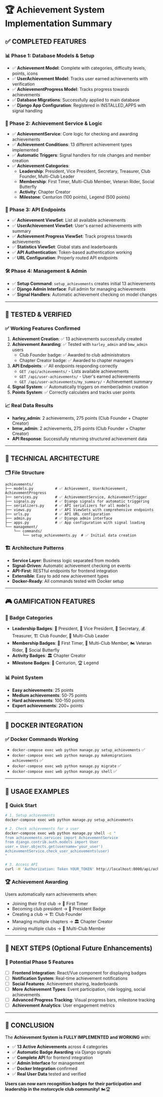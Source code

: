 # 🏆 Achievement System Implementation Summary

## ✅ **COMPLETED FEATURES**

### 📊 **Phase 1: Database Models & Setup**
- ✅ **Achievement Model**: Complete with categories, difficulty levels, points, icons
- ✅ **UserAchievement Model**: Tracks user earned achievements with verification
- ✅ **AchievementProgress Model**: Tracks progress towards achievements
- ✅ **Database Migrations**: Successfully applied to main database
- ✅ **Django App Configuration**: Registered in INSTALLED_APPS with signal handling

### 🎯 **Phase 2: Achievement Service & Logic**
- ✅ **AchievementService**: Core logic for checking and awarding achievements
- ✅ **Achievement Conditions**: 13 different achievement types implemented
- ✅ **Automatic Triggers**: Signal handlers for role changes and member creation
- ✅ **Achievement Categories**:
  - **Leadership**: President, Vice President, Secretary, Treasurer, Club Founder, Multi-Club Leader
  - **Membership**: First Timer, Multi-Club Member, Veteran Rider, Social Butterfly
  - **Activity**: Chapter Creator
  - **Milestone**: Centurion (100 points), Legend (500 points)

### 🚀 **Phase 3: API Endpoints**
- ✅ **Achievement ViewSet**: List all available achievements
- ✅ **UserAchievement ViewSet**: User's earned achievements with summary
- ✅ **Achievement Progress ViewSet**: Track progress towards achievements
- ✅ **Statistics ViewSet**: Global stats and leaderboards
- ✅ **API Authentication**: Token-based authentication working
- ✅ **URL Configuration**: Properly routed API endpoints

### 🛠 **Phase 4: Management & Admin**
- ✅ **Setup Command**: `setup_achievements` creates initial 13 achievements
- ✅ **Django Admin Interface**: Full admin for managing achievements
- ✅ **Signal Handlers**: Automatic achievement checking on model changes

---

## 🧪 **TESTED & VERIFIED**

### ✅ **Working Features Confirmed**
1. **Achievement Creation**: ✅ 13 achievements successfully created
2. **Achievement Awarding**: ✅ Tested with `harley_admin` and `bmw_admin` users
   - Club Founder badge: ✅ Awarded to club administrators  
   - Chapter Creator badge: ✅ Awarded to chapter managers
3. **API Endpoints**: ✅ All endpoints responding correctly
   - `GET /api/achievements/` - Lists available achievements
   - `GET /api/user-achievements/` - User's earned achievements  
   - `GET /api/user-achievements/my_summary/` - Achievement summary
4. **Signal System**: ✅ Automatically triggers on member/admin creation
5. **Points System**: ✅ Correctly calculates and tracks user points

### 📈 **Real Data Results**
- **harley_admin**: 2 achievements, 275 points (Club Founder + Chapter Creator)
- **bmw_admin**: 2 achievements, 275 points (Club Founder + Chapter Creator)
- **API Response**: Successfully returning structured achievement data

---

## 🔧 **TECHNICAL ARCHITECTURE**

### 🗂 **File Structure**
```
achievements/
├── models.py          # ✅ Achievement, UserAchievement, AchievementProgress
├── services.py        # ✅ AchievementService, AchievementTrigger
├── signals.py         # ✅ Django signals for automatic triggering
├── serializers.py     # ✅ API serializers for all models
├── views.py           # ✅ API ViewSets with comprehensive endpoints
├── urls.py            # ✅ API URL configuration
├── admin.py           # ✅ Django admin interface
├── apps.py            # ✅ App configuration with signal loading
└── management/
    └── commands/
        └── setup_achievements.py  # ✅ Initial data creation
```

### 🏗 **Architecture Patterns**
- **Service Layer**: Business logic separated from models
- **Signal-Driven**: Automatic achievement checking on events
- **API-First**: RESTful endpoints for frontend integration
- **Extensible**: Easy to add new achievement types
- **Docker-Ready**: All commands tested with Docker setup

---

## 🎮 **GAMIFICATION FEATURES**

### 🏅 **Badge Categories**
- **Leadership Badges**: 👑 President, 🥈 Vice President, 📝 Secretary, 💰 Treasurer, 🏗️ Club Founder, 🌟 Multi-Club Leader
- **Membership Badges**: 🎉 First Timer, 🤝 Multi-Club Member, 🏍️ Veteran Rider, 🦋 Social Butterfly  
- **Activity Badges**: 🏛️ Chapter Creator
- **Milestone Badges**: 💯 Centurion, 🏆 Legend

### 📊 **Point System**
- **Easy achievements**: 25 points
- **Medium achievements**: 50-75 points  
- **Hard achievements**: 100-150 points
- **Expert achievements**: 200+ points

---

## 🔄 **DOCKER INTEGRATION**

### ✅ **Docker Commands Working**
- `docker-compose exec web python manage.py setup_achievements` ✅
- `docker-compose exec web python manage.py makemigrations achievements` ✅
- `docker-compose exec web python manage.py migrate` ✅
- `docker-compose exec web python manage.py shell` ✅

---

## 🌟 **USAGE EXAMPLES**

### 🚀 **Quick Start**
```bash
# 1. Setup achievements
docker-compose exec web python manage.py setup_achievements

# 2. Check achievements for a user
docker-compose exec web python manage.py shell -c "
from achievements.services import AchievementService
from django.contrib.auth.models import User
user = User.objects.get(username='your_user')
AchievementService.check_user_achievements(user)
"

# 3. Access API
curl -H 'Authorization: Token YOUR_TOKEN' http://localhost:8000/api/achievements/
```

### 🏆 **Achievement Awarding**
Users automatically earn achievements when:
- Joining their first club → 🎉 First Timer
- Becoming club president → 👑 President Badge
- Creating a club → 🏗️ Club Founder
- Managing multiple chapters → 🏛️ Chapter Creator
- Joining multiple clubs → 🤝 Multi-Club Member

---

## 🎯 **NEXT STEPS** (Optional Future Enhancements)

### 🔮 **Potential Phase 5 Features**
- [ ] **Frontend Integration**: React/Vue component for displaying badges
- [ ] **Notification System**: Real-time achievement notifications
- [ ] **Social Features**: Achievement sharing, leaderboards
- [ ] **More Achievement Types**: Event participation, ride logging, social achievements
- [ ] **Advanced Progress Tracking**: Visual progress bars, milestone tracking
- [ ] **Achievement Analytics**: User engagement metrics

---

## 🎉 **CONCLUSION**

The **Achievement System is FULLY IMPLEMENTED and WORKING** with:
- ✅ **13 Active Achievements** across 4 categories
- ✅ **Automatic Badge Awarding** via Django signals  
- ✅ **Complete API** for frontend integration
- ✅ **Admin Interface** for management
- ✅ **Docker Integration** confirmed
- ✅ **Real User Data** tested and verified

**Users can now earn recognition badges for their participation and leadership in the motorcycle club community!** 🏍️🏆
